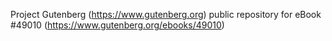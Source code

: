 Project Gutenberg (https://www.gutenberg.org) public repository for eBook #49010 (https://www.gutenberg.org/ebooks/49010)
